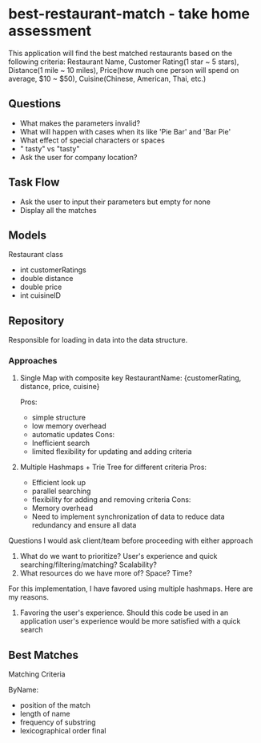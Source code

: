 # best-restaurant-match - take home assessment
This application will find the best matched restaurants based on the following criteria: Restaurant Name, Customer
Rating(1 star ~ 5 stars), Distance(1 mile ~ 10 miles), Price(how much one person will spend on average, $10 ~ $50),
Cuisine(Chinese, American, Thai, etc.)

## Questions
- What makes the parameters invalid?
- What will happen with cases when its like 'Pie Bar' and 'Bar Pie'
- What effect of special characters or spaces
- " tasty" vs "tasty"
- Ask the user for company location? 
## Task Flow
- Ask the user to input their parameters but empty for none
- Display all the matches


## Models
Restaurant class
- int customerRatings
- double distance
- double price
- int cuisineID

## Repository
Responsible for loading in data into the data structure.

### Approaches
1. Single Map with composite key
   RestaurantName: {customerRating, distance, price, cuisine}

   Pros:
    - simple structure
    - low memory overhead
    - automatic updates
      Cons:
    - Inefficient search
    - limited flexibility for updating and adding criteria
2. Multiple Hashmaps + Trie Tree for different criteria
   Pros:
    - Efficient look up
    - parallel searching
    - flexibility for adding and removing criteria
      Cons:
    - Memory overhead
    - Need to implement synchronization of data to reduce data redundancy and ensure all data

Questions I would ask client/team before proceeding with either approach
1. What do we want to prioritize? User's experience and quick searching/filtering/matching? Scalability?
2. What resources do we have more of? Space? Time?


For this implementation, I have favored using multiple hashmaps. Here are my reasons.
1. Favoring the user's experience. Should this code be used in an application user's experience would be more satisfied
   with a quick search

## Best Matches
Matching Criteria 

ByName:
- position of the match 
- length of name 
- frequency of substring 
- lexicographical order final

